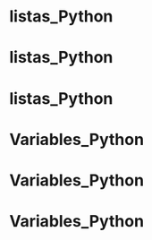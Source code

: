 # listas_Python
# listas_Python
# listas_Python
# Variables_Python
# Variables_Python
# Variables_Python
